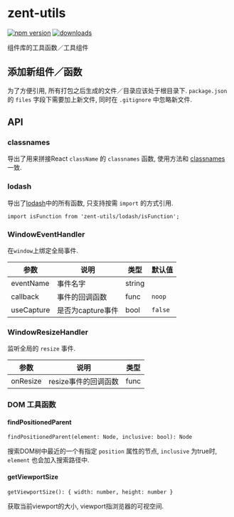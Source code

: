 # zent-utils

[![npm version](https://img.shields.io/npm/v/zent-utils.svg?style=flat)](https://www.npmjs.com/package/zent-utils) [![downloads](https://img.shields.io/npm/dt/zent-utils.svg)](https://www.npmjs.com/package/zent-utils)

组件库的工具函数／工具组件

## 添加新组件／函数

为了方便引用, 所有打包之后生成的文件／目录应该处于根目录下. `package.json` 的 `files` 字段下需要加上新文件, 同时在 `.gitignore` 中忽略新文件.

## API

### classnames

导出了用来拼接React `className` 的 `classnames` 函数, 使用方法和 [classnames](https://github.com/JedWatson/classnames) 一致.

### lodash

导出了[lodash](<>)中的所有函数, 只支持按需 `import` 的方式引用.

`import isFunction from 'zent-utils/lodash/isFunction';`

### WindowEventHandler

在`window`上绑定全局事件.

| 参数         | 说明           | 类型     | 默认值     |
| ---------- | ------------ | ------ | ------- |
| eventName  | 事件名字         | string |         |
| callback   | 事件的回调函数      | func   | `noop`  |
| useCapture | 是否为capture事件 | bool   | `false` |

### WindowResizeHandler

监听全局的 `resize` 事件.

| 参数       | 说明            | 类型   |
| -------- | ------------- | ---- |
| onResize | resize事件的回调函数 | func |

### DOM 工具函数

#### findPositionedParent

`findPositionedParent(element: Node, inclusive: bool): Node`

搜索DOM树中最近的一个有指定 `position` 属性的节点, `inclusive` 为true时, `element` 也会加入搜索路径中.

#### getViewportSize

`getViewportSize(): { width: number, height: number }`

获取当前viewport的大小, viewport指浏览器的可视空间.
